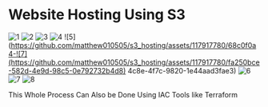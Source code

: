 # Website Hosting Using S3

![1](https://github.com/matthew010505/s3_hosting/assets/117917780/aefd97f6-4446-4b42-bd00-30271ee8da2c)
![2](https://github.com/matthew010505/s3_hosting/assets/117917780/8e5d8eb7-485f-4b81-b26c-4280b271de94)
![3](https://github.com/matthew010505/s3_hosting/assets/117917780/05965746-dde7-45d7-b410-4077bb779514)
![4](https://github.com/matthew010505/s3_hosting/assets/117917780/dae15970-2e42-488c-94ba-7550c931ea06)
![5](https://github.com/matthew010505/s3_hosting/assets/117917780/68c0f0a4-![7](https://github.com/matthew010505/s3_hosting/assets/117917780/fa250bce-582d-4e9d-98c5-0e792732b4d8)
4c8e-4f7c-9820-1e44aad3fae3)
![6](https://github.com/matthew010505/s3_hosting/assets/117917780/e615b5d9-c40a-4e13-9343-f07d585506c5)
![7](https://github.com/matthew010505/s3_hosting/assets/117917780/5690e5d8-fbad-497d-99a9-c205209bb7a4)
![8](https://github.com/matthew010505/s3_hosting/assets/117917780/723a2222-2568-44ef-95ad-b306cf9da835)


This Whole Process Can Also be Done Using IAC Tools like Terraform
